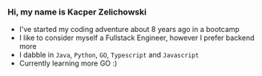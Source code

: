 ### Hi, my name is Kacper Zelichowski

- I've started my coding adventure about 8 years ago in a bootcamp
- I like to consider myself a Fullstack Engineer, however I prefer backend more
- I dabble in `Java`, `Python`, `GO`, `Typescript` and `Javascript`
- Currently learning more GO :)